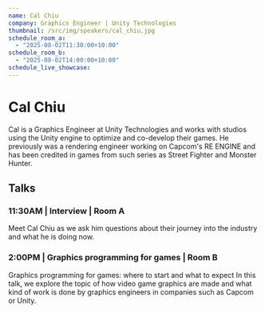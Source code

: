 ```yaml
---
name: Cal Chiu
company: Graphics Engineer | Unity Technologies
thumbnail: /src/img/speakers/cal_chiu.jpg
schedule_room_a:
  - "2025-08-02T11:30:00+10:00"
schedule_room_b:
  - "2025-08-02T14:00:00+10:00"
schedule_live_showcase: 
---
```


# Cal Chiu

Cal is a Graphics Engineer at Unity Technologies and works with studios using the Unity engine to optimize and co-develop their games. He previously was a rendering engineer working on Capcom's RE ENGINE and has been credited in games from such series as Street Fighter and Monster Hunter.
## Talks

### 11:30AM | Interview | Room A
Meet Cal Chiu as we ask him questions about their journey into the industry and what he is doing now.

### 2:00PM | Graphics programming for games | Room B
Graphics programming for games: where to start and what to expect
In this talk, we explore the topic of how video game graphics are made and what kind of work is done by graphics engineers in companies such as Capcom or Unity.